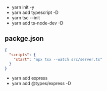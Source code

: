 - yarn init -y
- yarn add typescript -D
- yarn tsc --init
- yarn add ts-node-dev -D
  
## packge.json
```json
{
  "scripts": {
    "start": "npx tsx --watch src/server.ts"
  }
}
```
- yarn add express
- yarn add @types/express -D